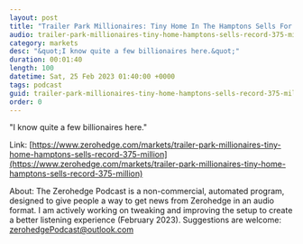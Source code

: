 ```yaml
---
layout: post
title: "Trailer Park Millionaires: Tiny Home In The Hamptons Sells For Record $3.75 Million"
audio: trailer-park-millionaires-tiny-home-hamptons-sells-record-375-million-0
category: markets
desc: "&quot;I know quite a few billionaires here.&quot;"
duration: 00:01:40
length: 100
datetime: Sat, 25 Feb 2023 01:40:00 +0000
tags: podcast
guid: trailer-park-millionaires-tiny-home-hamptons-sells-record-375-million-0
order: 0
---
```

&quot;I know quite a few billionaires here.&quot;

Link: [https://www.zerohedge.com/markets/trailer-park-millionaires-tiny-home-hamptons-sells-record-375-million](https://www.zerohedge.com/markets/trailer-park-millionaires-tiny-home-hamptons-sells-record-375-million)

About: The Zerohedge Podcast is a non-commercial, automated program, designed to give people a way to get news from Zerohedge in an audio format.  I am actively working on tweaking and improving the setup to create a better listening experience (February 2023).  Suggestions are welcome: [zerohedgePodcast@outlook.com](mailto:zerohedgePodcast@outlook.com)